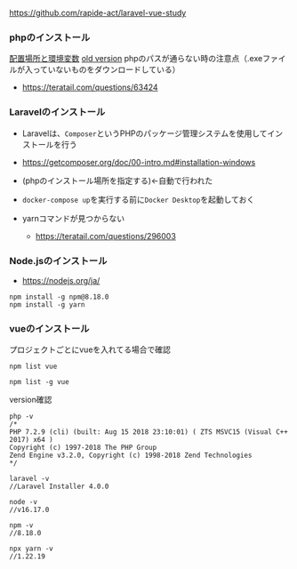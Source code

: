 https://github.com/rapide-act/laravel-vue-study

### phpのインストール

[配置場所と環境変数](https://weblabo.oscasierra.net/php-72-windows-install/)
[old version](https://windows.php.net/downloads/releases/archives/)
phpのパスが通らない時の注意点（.exeファイルが入っていないものをダウンロードしている）
- https://teratail.com/questions/63424

### Laravelのインストール
  - Laravelは、`Composer`というPHPのパッケージ管理システムを使用してインストールを行う
  - https://getcomposer.org/doc/00-intro.md#installation-windows
  - (phpのインストール場所を指定する)←自動で行われた

- `docker-compose up`を実行する前に`Docker Desktop`を起動しておく

- yarnコマンドが見つからない
  - https://teratail.com/questions/296003

### Node.jsのインストール
  - https://nodejs.org/ja/

```console
npm install -g npm@8.18.0
npm install -g yarn
```

### vueのインストール
プロジェクトごとにvueを入れてる場合で確認
```console
npm list vue
```

```console
npm list -g vue
```

version確認
```console
php -v
/*
PHP 7.2.9 (cli) (built: Aug 15 2018 23:10:01) ( ZTS MSVC15 (Visual C++ 2017) x64 )
Copyright (c) 1997-2018 The PHP Group
Zend Engine v3.2.0, Copyright (c) 1998-2018 Zend Technologies
*/

laravel -v
//Laravel Installer 4.0.0

node -v
//v16.17.0

npm -v
//8.18.0

npx yarn -v
//1.22.19

```

